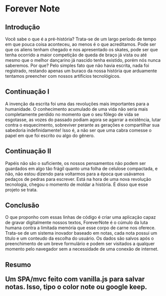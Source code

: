 <h1>Forever Note</h1>

<h2>Introdução</h2>

 Você sabe o que é a pré-história? Trata-se de um largo período de tempo em que pouca coisa aconteceu, ao menos é o que acreditamos. Pode ser que os aliens tenham chegado e nos apresentado os skates, pode ser que tenha ocorrido a maior competição de queda de braço já vista ou até mesmo que o melhor dançarino já nascido tenha existido, porém nós nunca saberemos. Por que? Pelo simples fato que não havia escrita, nada foi registrado, restando apenas um buraco da nossa história que arduamente tentamos preencher com nossos artifícios tecnológicos.

<h2>Continuação I</h2>

 A invenção da escrita foi uma das revoluções mais importantes para a humanidade. O conhecimento acumulado de uma vida não seria mais completamente perdido no momento que o seu fôlego de vida se esgotasse, as vozes do passado podiam agora se agarrar a existência, lutar contra o esquecimento, sobreviver perante as gerações e compartilhar sua sabedoria indefinidamente! Isso é, a não ser que uma cabra comesse o papel em que foi escrito ou algo do gênero.

<h2>Continuação II</h2>

 Papéis não são o suficiente, os nossos pensamentos não podem ser guardados em algo tão frágil quanto uma folha de celulose compactada, e não, não estou dizendo para voltarmos para a época que usávamos pedaços de pedras para escrever. Está na hora de uma nova revolução tecnologia, chegou o momento de moldar a história. É disso que esse projeto se trata.

<h2>Conclusão</h2>

 O que proponho com essas linhas de código é criar uma aplicação capaz de gravar digitalmente nossos textos, ForeverNote é o cúmulo da luta humana contra a limitada memória que esse corpo de carne nos oferece. Trata-se de um sistema inovador baseado em notas, cada nota possui um titulo e um conteudo da escolha do usuário. Os dados são salvos após o preenchimento de um breve formulário e podem ser visitados a qualquer momento pelo navegador sem a necessidade de uma conexão de internet.

<h2>Resumo</2>

 Um SPA/mvc feito com vanilla.js para salvar notas. Isso, tipo o color note ou google keep.
